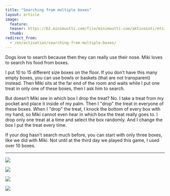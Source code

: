 ```yaml
---
title: "Searching from multiple boxes"
layout: article
image:
  feature:
  teaser: https://b2.minimuutti.com/file/minimuutti-com/aktivointi/etsinta-useista-laatikoista/DSC29381-245px (2).jpg
  thumb:
redirect_from:
  - /en/activation/searching-from-multiple-boxes/
---
```


Dogs love to search because then they can really use their nose. Miki loves to search his food from boxes.

I put 10 to 15 different size boxes on the floor. If you don’t have this many empty boxes, you can use bowls or baskets (that are not transparent) instead. Then Miki sits at the far end of the room and waits while I put one treat in only one of these boxes, then I ask him to search.

But doesn’t Miki see in which box I drop the treat? No. I take a treat from my pocket and place it inside of my palm. Then I "drop" the treat in everyone of these boxes. When I "drop" the treat, I knock the bottom of every box with my hand, so Miki cannot even hear in which box the treat really goes to. I drop only one treat at a time and select the box randomly. And I change the box I put the treat every time.

If your dog hasn’t search much before, you can start with only three boxes, like we did with Miki. Not until at the third day we played this game, I used over 10 boxes.

---

![](https://b2.minimuutti.com/file/minimuutti-com/aktivointi/etsinta-useista-laatikoista/DSC29381-800px.jpg)

![](https://b2.minimuutti.com/file/minimuutti-com/aktivointi/etsinta-useista-laatikoista/DSC29389-800px.jpg)

![](https://b2.minimuutti.com/file/minimuutti-com/aktivointi/etsinta-useista-laatikoista/DSC29362-800px.jpg)

![](https://b2.minimuutti.com/file/minimuutti-com/aktivointi/etsinta-useista-laatikoista/DSC29376-800px.jpg)




